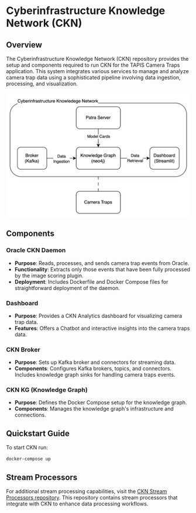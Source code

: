 # Cyberinfrastructure Knowledge Network (CKN)

## Overview

The Cyberinfrastructure Knowledge Network (CKN) repository provides the setup and components required to run CKN for the TAPIS Camera Traps application. This system integrates various services to manage and analyze camera trap data using a sophisticated pipeline involving data ingestion, processing, and visualization.

![CKN Design](image-1.png)

## Components

### Oracle CKN Daemon
- **Purpose**: Reads, processes, and sends camera trap events from Oracle.
- **Functionality**: Extracts only those events that have been fully processed by the image scoring plugin.
- **Deployment**: Includes Dockerfile and Docker Compose files for straightforward deployment of the daemon.

### Dashboard
- **Purpose**: Provides a CKN Analytics dashboard for visualizing camera trap data.
- **Features**: Offers a Chatbot and interactive insights into the camera traps data.

### CKN Broker
- **Purpose**: Sets up Kafka broker and connectors for streaming data.
- **Components**: Configures Kafka brokers, topics, and connectors. Includes knowledge graph sinks for handling camera traps events.

### CKN KG (Knowledge Graph)
- **Purpose**: Defines the Docker Compose setup for the knowledge graph.
- **Components**: Manages the knowledge graph's infrastructure and connections.

## Quickstart Guide
To start CKN run:

```bash
docker-compose up
```

## Stream Processors

For additional stream processing capabilities, visit the [CKN Stream Processors repository](https://github.com/Data-to-Insight-Center/ckn-stream-processors). This repository contains stream processors that integrate with CKN to enhance data processing workflows.
